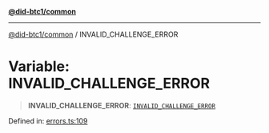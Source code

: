 [**@did-btc1/common**](../README.md)

***

[@did-btc1/common](../globals.md) / INVALID\_CHALLENGE\_ERROR

# Variable: INVALID\_CHALLENGE\_ERROR

> **INVALID\_CHALLENGE\_ERROR**: [`INVALID_CHALLENGE_ERROR`](../enumerations/Btc1ErrorCode.md#invalid_challenge_error)

Defined in: [errors.ts:109](https://github.com/dcdpr/did-btc1-js/blob/4ab6f9915d95beed9bc633644c9db1539395f512/packages/common/src/errors.ts#L109)
